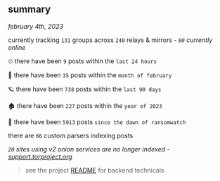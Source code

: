 
## summary
_february 4th, 2023_

currently tracking `131` groups across `240` relays & mirrors - _`80` currently online_

⏲ there have been `9` posts within the `last 24 hours`

🦈 there have been `35` posts within the `month of february`

🪐 there have been `738` posts within the `last 90 days`

🏚 there have been `227` posts within the `year of 2023`

🦕 there have been `5913` posts `since the dawn of ransomwatch`

there are `66` custom parsers indexing posts

_`20` sites using v2 onion services are no longer indexed - [support.torproject.org](https://support.torproject.org/onionservices/v2-deprecation/)_

> see the project [README](https://github.com/joshhighet/ransomwatch#ransomwatch--) for backend technicals
